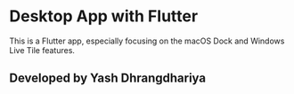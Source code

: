 # Desktop App with Flutter

This is a Flutter app, especially focusing on the macOS Dock and Windows Live Tile features.

## Developed by Yash Dhrangdhariya